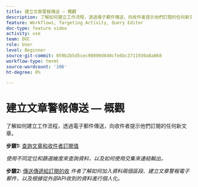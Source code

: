 ```yaml
---
title: 建立文章警報傳送 — 概觀
description: 了解如何建立工作流程，透過電子郵件傳送，向收件者提示他們訂閱的任何新文章。
feature: Workflows, Targeting Activity, Query Editor
doc-type: feature video
activity: use
team: DOC
role: User
level: Beginner
source-git-commit: 059b2b5d5cec90890d640cfe8bc3711930a8a068
workflow-type: tm+mt
source-wordcount: '106'
ht-degree: 0%

---
```


# 建立文章警報傳送 — 概觀

了解如何建立工作流程，透過電子郵件傳送，向收件者提示他們訂閱的任何新文章。

**步驟1:** [查詢文章和收件者訂閱值](/help/tutorial-use-soap-apis/query-articles-and-recipient-subscription-values.md)

*使用不同定位和篩選維度來查詢資料，以及如何使用交集來連結輸出。*

**步驟2:** [傳送傳遞給訂閱的收](/help/tutorial-use-soap-apis/send-delivery-to%20subscribed-recipients.md)
*件者了解如何加入資料兩個區段、建立文章警報電子郵件，以及根據從外部API收到的資料進行個人化。*
